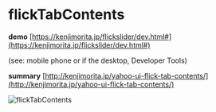 # flickTabContents

**demo**
[https://kenjimorita.jp/flickslider/dev.html#](https://kenjimorita.jp/flickslider/dev.html#)

(see: mobile phone or if the desktop, Developer Tools)

**summary**
[http://kenjimorita.jp/yahoo-ui-flick-tab-contents/](http://kenjimorita.jp/yahoo-ui-flick-tab-contents/)

![flickTabContents](http://kenjimorita.jp/wp-content/uploads/2016/07/shouhizeijavascript3.gif "flickTabContents")


